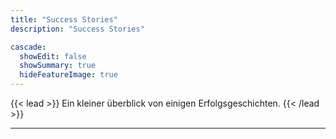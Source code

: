 ```yaml
---
title: "Success Stories"
description: "Success Stories"

cascade:
  showEdit: false
  showSummary: true
  hideFeatureImage: true
---
```


{{< lead >}}
Ein kleiner überblick von einigen Erfolgsgeschichten.
{{< /lead >}}

---
